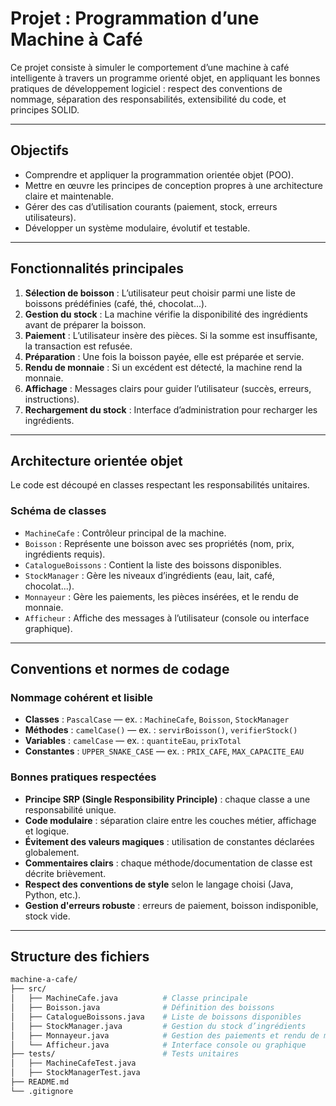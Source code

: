 # Projet : Programmation d’une Machine à Café

Ce projet consiste à simuler le comportement d’une machine à café intelligente à travers un programme orienté objet, en appliquant les bonnes pratiques de développement logiciel : respect des conventions de nommage, séparation des responsabilités, extensibilité du code, et principes SOLID.

---

## Objectifs

- Comprendre et appliquer la programmation orientée objet (POO).
- Mettre en œuvre les principes de conception propres à une architecture claire et maintenable.
- Gérer des cas d’utilisation courants (paiement, stock, erreurs utilisateurs).
- Développer un système modulaire, évolutif et testable.

---

## Fonctionnalités principales

1. **Sélection de boisson** : L’utilisateur peut choisir parmi une liste de boissons prédéfinies (café, thé, chocolat...).
2. **Gestion du stock** : La machine vérifie la disponibilité des ingrédients avant de préparer la boisson.
3. **Paiement** : L’utilisateur insère des pièces. Si la somme est insuffisante, la transaction est refusée.
4. **Préparation** : Une fois la boisson payée, elle est préparée et servie.
5. **Rendu de monnaie** : Si un excédent est détecté, la machine rend la monnaie.
6. **Affichage** : Messages clairs pour guider l’utilisateur (succès, erreurs, instructions).
7. **Rechargement du stock** : Interface d’administration pour recharger les ingrédients.


---

## Architecture orientée objet

Le code est découpé en classes respectant les responsabilités unitaires.

### Schéma de classes

- `MachineCafe` : Contrôleur principal de la machine.
- `Boisson` : Représente une boisson avec ses propriétés (nom, prix, ingrédients requis).
- `CatalogueBoissons` : Contient la liste des boissons disponibles.
- `StockManager` : Gère les niveaux d’ingrédients (eau, lait, café, chocolat...).
- `Monnayeur` : Gère les paiements, les pièces insérées, et le rendu de monnaie.
- `Afficheur` : Affiche des messages à l’utilisateur (console ou interface graphique).


---

## Conventions et normes de codage

### Nommage cohérent et lisible

- **Classes** : `PascalCase` — ex. : `MachineCafe`, `Boisson`, `StockManager`
- **Méthodes** : `camelCase()` — ex. : `servirBoisson()`, `verifierStock()`
- **Variables** : `camelCase` — ex. : `quantiteEau`, `prixTotal`
- **Constantes** : `UPPER_SNAKE_CASE` — ex. : `PRIX_CAFE`, `MAX_CAPACITE_EAU`

### Bonnes pratiques respectées

- **Principe SRP (Single Responsibility Principle)** : chaque classe a une responsabilité unique.
- **Code modulaire** : séparation claire entre les couches métier, affichage et logique.
- **Évitement des valeurs magiques** : utilisation de constantes déclarées globalement.
- **Commentaires clairs** : chaque méthode/documentation de classe est décrite brièvement.
- **Respect des conventions de style** selon le langage choisi (Java, Python, etc.).
- **Gestion d'erreurs robuste** : erreurs de paiement, boisson indisponible, stock vide.

---

## Structure des fichiers

```bash
machine-a-cafe/
├── src/
│   ├── MachineCafe.java          # Classe principale
│   ├── Boisson.java              # Définition des boissons
│   ├── CatalogueBoissons.java    # Liste de boissons disponibles
│   ├── StockManager.java         # Gestion du stock d’ingrédients
│   ├── Monnayeur.java            # Gestion des paiements et rendu de monnaie
│   └── Afficheur.java            # Interface console ou graphique
├── tests/                        # Tests unitaires
│   ├── MachineCafeTest.java
│   ├── StockManagerTest.java
├── README.md
└── .gitignore
